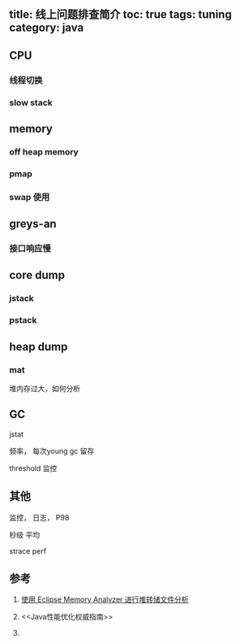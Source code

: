 title: 线上问题排查简介
toc: true
tags: tuning
category: java
---

## CPU

### 线程切换

### slow stack



## memory

### off heap memory

### pmap

### swap 使用


## greys-an

### 接口响应慢

## core dump

### jstack

### pstack

## heap dump 

### mat

堆内存过大，如何分析

## GC

jstat

频率， 每次young gc 留存

threshold 监控



## 其他

监控， 日志， P98

秒级 平均

strace perf



## 参考

1. [使用 Eclipse Memory Analyzer 进行堆转储文件分析](https://www.ibm.com/developerworks/cn/opensource/os-cn-ecl-ma/index.html)

2. <<Java性能优化权威指南>>

3.
